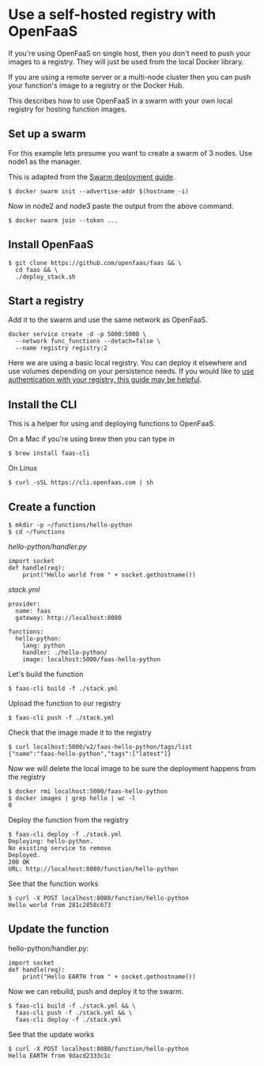 # Use a self-hosted registry with OpenFaaS

If you're using OpenFaaS on single host, then you don't need to push your images to a registry. They will just be used from the local Docker library.

If you are using a remote server or a multi-node cluster then you can push your function's image to a registry or the Docker Hub.

This describes how to use OpenFaaS in a swarm with your own local registry for hosting function images.

## Set up a swarm

For this example lets presume you want to create a swarm of 3 nodes. Use node1 as the manager.

This is adapted from the [Swarm deployment guide](https://github.com/openfaas/faas/blob/master/guide/deployment_swarm.md).

```
$ docker swarm init --advertise-addr $(hostname -i)
```

Now in node2 and node3 paste the output from the above command.
```
$ docker swarm join --token ...
```

## Install OpenFaaS
```
$ git clone https://github.com/openfaas/faas && \
  cd faas && \
  ./deploy_stack.sh
```

## Start a registry

Add it to the swarm and use the same network as OpenFaaS.

```
docker service create -d -p 5000:5000 \
  --network func_functions --detach=false \
  --name registry registry:2
```

Here we are using a basic local registry. You can deploy it elsewhere and use volumes depending on your persistence needs. If you would like to [use authentication with your registry, this guide may be helpful](https://github.com/openfaas/faas/blob/master/docs/managing-images.md#deploy-your-own-private-docker-registry).


## Install the CLI

This is a helper for using and deploying functions to OpenFaaS.

On a Mac if you're using brew then you can type in
```
$ brew install faas-cli
```

On Linux

```
$ curl -sSL https://cli.openfaas.com | sh
```

## Create a function

```
$ mkdir -p ~/functions/hello-python
$ cd ~/functions
```

*hello-python/handler.py*
```
import socket
def handle(req):
    print("Hello world from " + socket.gethostname())
```

*stack.yml*
```
provider:  
  name: faas
  gateway: http://localhost:8080

functions:  
  hello-python:
    lang: python
    handler: ./hello-python/
    image: localhost:5000/faas-hello-python
```

Let's build the function
```
$ faas-cli build -f ./stack.yml
```

Upload the function to our registry
```
$ faas-cli push -f ./stack.yml
```

Check that the image made it to the registry
```
$ curl localhost:5000/v2/faas-hello-python/tags/list
{"name":"faas-hello-python","tags":["latest"]}
```

Now we will delete the local image to be sure the deployment happens from the registry
```
$ docker rmi localhost:5000/faas-hello-python
$ docker images | grep hello | wc -l
0
```

Deploy the function from the registry
```
$ faas-cli deploy -f ./stack.yml
Deploying: hello-python.  
No existing service to remove  
Deployed.  
200 OK  
URL: http://localhost:8080/function/hello-python  
```

See that the function works
```
$ curl -X POST localhost:8080/function/hello-python
Hello world from 281c2858c673
```

## Update the function

hello-python/handler.py:
```
import socket
def handle(req):
    print("Hello EARTH from " + socket.gethostname())
```
Now we can rebuild, push and deploy it to the swarm.
```
$ faas-cli build -f ./stack.yml && \
  faas-cli push -f ./stack.yml && \
  faas-cli deploy -f ./stack.yml
```

See that the update works
```
$ curl -X POST localhost:8080/function/hello-python
Hello EARTH from 9dacd2333c1c
```
